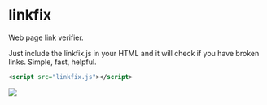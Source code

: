 linkfix
=======

Web page link verifier.

Just include the linkfix.js in your HTML and it will check if you have broken links. Simple, fast, helpful.

```xml
<script src="linkfix.js"></script>
```

![](http://s11.postimg.org/r4cojw82r/linkfix.png)